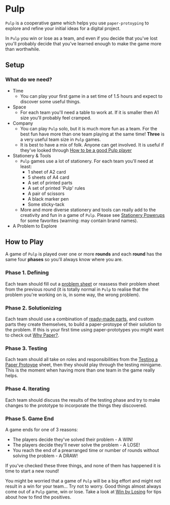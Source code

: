 # Pulp

`Pulp` is a cooperative game which helps you use `paper-protoyping` to explore and refine your initial ideas for a digital project.

In `Pulp` you win or lose as a team, and even if you decide that you've lost you'll probably decide that you've learned enough to make the game more than worthwhile.

## Setup

### What do we need?

* Time
	- You can play your first game in a set time of 1.5 hours and expect to discover some useful things.
* Space
	- For each team you'll need a table to work at. If it is smaller then A1 size you'll probably feel cramped.
* Company
	- You can play `Pulp` solo, but it is much more fun as a team. For the best fun have more than one team playing at the same time! **Three** is a very useful team size in `Pulp` games.
	- It is best to have a mix of folk. Anyone can get involved. It is useful if they've looked through [How to be a good Pulp player](./player-guide.md)
* Stationery & Tools
	- `Pulp` games use a lot of stationery. For each team you'll need at least:
		- 1 sheet of A2 card
		- 5 sheets of A4 card
		- A set of printed parts
		- A set of printed 'Pulp' rules
		- A pair of scissors
		- A black marker pen
		- Some sticky-tack
	- More and more diverse stationery and tools can really add to the creativity and fun in a game of `Pulp`. Please see [Stationery Powerups](./stationery-powerups.md) for some favorites (warning: may contain brand names).
* A Problem to Explore

## How to Play

A game of `Pulp` is played over one or more **rounds** and each **round** has the same four **phases** so you'll always know where you are.

### Phase 1. Defining
Each team should fill out a [problem sheet](./problem-sheet.md) or reassess their problem sheet from the previous round (it is totally normal in `Pulp` to realise that the problem you're working on is, in some way, the wrong problem).

### Phase 2. Solutionizing
Each team should use a combination of [ready-made parts](./parts.md), and custom parts they create themselves, to build a paper-protoype of their solution to the problem. If this is your first time using paper-prototypes you might want to check out [Why Paper?](./why-paper.md).

### Phase 3. Testing
Each team should all take on roles and responsibilities from the [Testing a Paper Protoype](./testing-a-paper-prototype.md) sheet, then they should play through the testing minigame. This is the moment when having more than one team in the game really helps.

### Phase 4. Iterating
Each team should discuss the results of the testing phase and try to make changes to the prototype to incorporate the things they discovered.  

### Phase 5. Game End
A game ends for one of 3 reasons:
  - The players decide they've solved their problem - A WIN!
  - The players decide they'll never solve the problem - A LOSE!
  - You reach the end of a prearranged time or number of rounds without solving the problem - A DRAW!

If you've checked these three things, and none of them has happened it is time to start a new round!

You might be worried that a game of `Pulp` will be a big effort and might not result in a win for your team... Try not to worry. Good things almost always come out of a `Pulp` game, win or lose. Take a look at [Win by Losing](./win-by-losing.md) for tips about how to find the positives.
